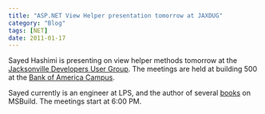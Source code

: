```yaml
---
title: "ASP.NET View Helper presentation tomorrow at JAXDUG"
category: "Blog"
tags: [NET]
date: 2011-01-17
---
```



Sayed Hashimi is presenting on view helper methods tomorrow at the [Jacksonville Developers User Group](http://www.jaxdug.com). The meetings are held at building 500 at the [Bank of America Campus](http://maps.google.com/maps?q=9000+Southside+Blvd.+Jacksonville,+Fl.+32256&oe=utf-8&client=firefox-a&ie=UTF8&hq=&hnear=9000+Southside+Blvd,+Jacksonville,+Duval,+Florida+32256&gl=us&ei=ZMaNS9OXCoyRtgePociDCw&ved=0CAoQ8gEwAA&z=16).

Sayed currently is an engineer at LPS, and the author of several [books](http://www.amazon.com/Sayed-Ibrahim-Hashimi/e/B002BM214I/ref=sr_ntt_srch_lnk_1?_encoding=UTF8&qid=1267582728&sr=1-1) on MSBuild. The meetings start at 6:00 PM.